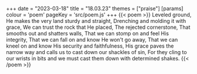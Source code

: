 +++
date = "2023-03-18"
title = "18.03.23"
themes = ["praise"]
[params]
  colour = 'poem'
  pageKey = 'src/poem.js'
+++
{{< poem >}}
Leveled ground,
He makes the very land sturdy and straight,
Drenching and molding it with grace,
We can trust the rock that He placed,
The rejected cornerstone,
That smooths out and shatters walls,
That we can stomp on and feel His integrity,
That we can fall on and know He won't go away,
That we can kneel on and know His security and faithfulness,
His grace paves the narrow way and calls us to cast down our shackles of sin,
For they cling to our wrists in bits and we must cast them down with determined shakes.
{{< /poem >}}